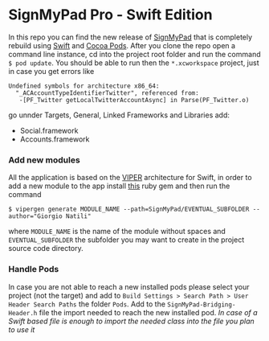 # SignMyPad Pro - Swift Edition
In this repo you can find the new release of [SignMyPad](http://itunes.com/apps/signmypad) that is completely rebuild using [Swift](https://developer.apple.com/swift/) and [Cocoa Pods](https://cocoapods.org/). 
After you clone the repo open a command line instance, cd into the project root folder and run the command `$ pod update`.
You should be able to run then the `*.xcworkspace` project, just in case you get errors like
```
Undefined symbols for architecture x86_64:
  "_ACAccountTypeIdentifierTwitter", referenced from:
   -[PF_Twitter getLocalTwitterAccountAsync] in Parse(PF_Twitter.o)
```

go unnder Targets, General, Linked Frameworks and Libraries add:

* Social.framework
* Accounts.framework

### Add new modules
All the application is based on the [VIPER](http://www.objc.io/issue-13/viper.html) architecture for Swift, in order to add a new module to the app install [this](https://github.com/lonelyplanet/viper-module-generator) ruby gem and then run the command
```
$ vipergen generate MODULE_NAME --path=SignMyPad/EVENTUAL_SUBFOLDER --author="Giorgio Natili"
```
where `MODULE_NAME` is the name of the module without spaces and `EVENTUAL_SUBFOLDER` the subfolder you may want to create in the project source code directory. 

### Handle Pods
In case you are not able to reach a new installed pods please select your project (not the target) and add to `Build Settings > Search Path > User Header Search Paths` the folder `Pods`. Add to the `SignMyPad-Bridging-Header.h` file the import needed to reach the new installed pod.
*In case of a Swift based file is enough to import the needed class into the file you plan to use it*
